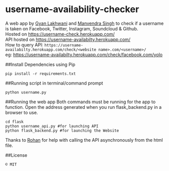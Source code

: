 # username-availability-checker
A web app by [Gyan Lakhwani](https://github.com/gyanl) and [Manvendra Singh](https://github.com/manu-chroma) to check if a username is taken on Facebook, Twitter, Instagram, Soundcloud & Github.  
Hosted on https://username-check.herokuapp.com/   
API hosted on https://username-availabilty.herokuapp.com/   
How to query API: ```https://username-availabilty.herokuapp.com/check/<website name>.com/<username>/  ```   
eg: https://username-availabilty.herokuapp.com/check/facebook.com/yolo 
   
##Install Dependencies using Pip
```
pip install -r requirements.txt
```

##Running script in terminal/command prompt
```
python username.py
```

##Running the web app
Both commands must be running for the app to function. Open the address generated when you run flask_backend.py in a browser to use.
```
cd flask
python username_api.py #for launching API
python flask_backend.py #for launching the Website
```

Thanks to [Rohan](https://github.com/rhnvrm) for help with calling the API asynchronously from the html file.

##License
```
© MIT
```
